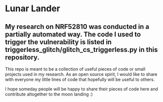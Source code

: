 # Lunar Lander

## My research on NRF52810 was conducted in a partially automated way. The code I used to trigger the vulnerability is listed in triggerless_glitch/glitch_cs_triggerless.py in this repository.

This repo is meant to be a collection of useful pieces of code or small projects used in my research. As an open source spirit, I would like to share with everyone my little lines of code that hopefully will be useful to others.

I hope someday people will be happy to share their pieces of code here and contribute altogether to the moon landing :)
